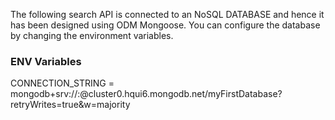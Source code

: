 The following search API is connected to an NoSQL DATABASE and hence it has been designed using ODM Mongoose.
You can configure the database by changing the environment variables.

### ENV Variables
CONNECTION_STRING = mongodb+srv://<username>:<password>@cluster0.hqui6.mongodb.net/myFirstDatabase?retryWrites=true&w=majority



